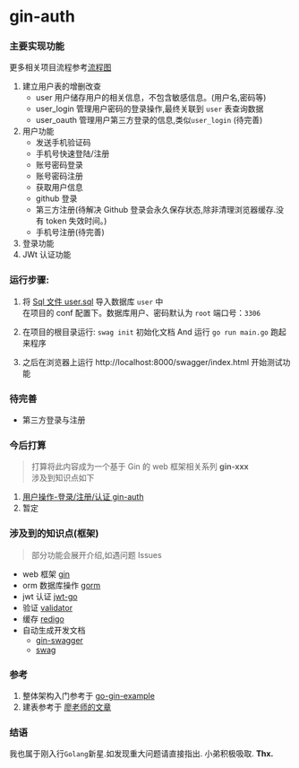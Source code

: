 # gin-auth

### 主要实现功能

更多相关项目流程参考[流程图](https://github.com/sun-wenming/gin-auth/blob/master/user.xmind)

1. 建立用户表的增删改查
   - user 用户储存用户的相关信息，不包含敏感信息。(用户名,密码等)
   - user_login 管理用户密码的登录操作,最终关联到 `user` 表查询数据
   - user_oauth 管理用户第三方登录的信息,类似`user_login` (待完善)
2. 用户功能
   - 发送手机验证码
   - 手机号快速登陆/注册
   - 账号密码登录
   - 账号密码注册
   - 获取用户信息
   - github 登录
   - 第三方注册(待解决 Github 登录会永久保存状态,除非清理浏览器缓存.没有 token 失效时间。)
   - 手机号注册(待完善)
3. 登录功能
4. JWt 认证功能

### 运行步骤:

1. 将 [Sql 文件 user.sql](https://github.com/sun-wenming/gin-auth/blob/master/user.sql) 导入数据库 `user` 中<br>
   在项目的 conf 配置下。数据库用户、密码默认为 `root` 端口号：`3306`

2. 在项目的根目录运行: `swag init` 初始化文档 And 运行 `go run main.go` 跑起来程序

3. 之后在浏览器上运行 http://localhost:8000/swagger/index.html 开始测试功能

### 待完善

- 第三方登录与注册

### 今后打算

> 打算将此内容成为一个基于 Gin 的 web 框架相关系列 **gin-xxx**<br>
> 涉及到知识点如下

1. [用户操作-登录/注册/认证 gin-auth](https://github.com/sun-wenming/gin-auth)
2. 暂定

### 涉及到的知识点(框架)

> 部分功能会展开介绍,如遇问题 Issues

- web 框架 [gin](https://github.com/gin-gonic/gin)
- orm 数据库操作 [gorm](https://github.com/jinzhu/gorm)
- jwt 认证 [jwt-go](https://github.com/dgrijalva/jwt-go)
- 验证 [validator](https://github.com/go-playground/validator)
- 缓存 [redigo](https://github.com/gomodule/redigo)
- 自动生成开发文档
  - [gin-swagger](https://github.com/swaggo/gin-swagger)
  - [swag](https://github.com/swaggo/swag)

### 参考

1. 整体架构入门参考于 [go-gin-example](https://github.com/EDDYCJY/go-gin-example/blob/master/README_ZH.md)
2. 建表参考于 [廖老师的文章](https://www.liaoxuefeng.com/article/001437480923144e567335658cc4015b38a595bb006aa51000)

### 结语

我也属于刚入行`Golang`新星.如发现重大问题请直接指出. 小弟积极吸取. **Thx.**
